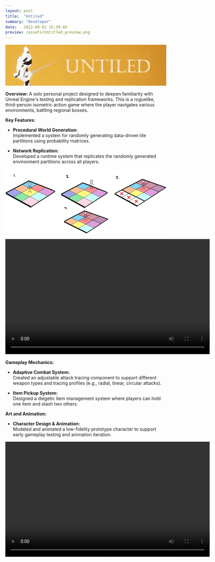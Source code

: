 ```yaml
---
layout: post
title:  "Untiled"
summary: "Developer"
date:   2022-09-01 15:39:40
preview: /assets/Untitled_preview.png
---
```


![Title Image](/assets/Untiled_TitleImage.png)

**Overview:**
A solo personal project designed to deepen familiarity with Unreal Engine's testing and replication frameworks. This is a roguelike, third-person isometric action game where the player navigates various environments, battling regional bosses.

**Key Features:**
- **Procedural World Generation:**  
   Implemented a system for randomly generating data-driven tile partitions using probability matrices.
  
- **Network Replication:**  
   Developed a runtime system that replicates the randomly generated environment partitions across all players.

![Environment Partition Example](/assets/chunk_loading_graphic.png)

<video width="640" height="360" controls>
  <source src="/assets/Untiled_ReplicationTest.mp4" type="video/mp4">
  Your browser does not support the video tag.
</video>

**Gameplay Mechanics:**
- **Adaptive Combat System:**  
   Created an adjustable attack tracing component to support different weapon types and tracing profiles (e.g., radial, linear, circular attacks).

- **Item Pickup System:**  
   Designed a diegetic item management system where players can hold one item and stash two others.

**Art and Animation:**
- **Character Design & Animation:**  
   Modeled and animated a low-fidelity prototype character to support early gameplay testing and animation iteration.

<video width="640" height="360" controls>
  <source src="/assets/Untiled_AnimTest.mp4" type="video/mp4">
  Your browser does not support the video tag.
</video>
